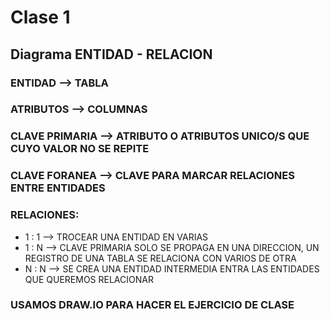 # Clase 1

## Diagrama **ENTIDAD - RELACION**

### ENTIDAD --> TABLA

### ATRIBUTOS --> COLUMNAS

### CLAVE PRIMARIA --> ATRIBUTO O ATRIBUTOS UNICO/S QUE CUYO VALOR NO SE REPITE

### CLAVE FORANEA --> CLAVE PARA MARCAR RELACIONES ENTRE ENTIDADES

### RELACIONES:

- 1 : 1 --> TROCEAR UNA ENTIDAD EN VARIAS
- 1 : N --> CLAVE PRIMARIA SOLO SE PROPAGA EN UNA DIRECCION, UN REGISTRO DE UNA TABLA SE RELACIONA CON VARIOS DE OTRA
- N : N --> SE CREA UNA ENTIDAD INTERMEDIA ENTRA LAS ENTIDADES QUE QUEREMOS RELACIONAR

### USAMOS DRAW.IO PARA HACER EL EJERCICIO DE CLASE
